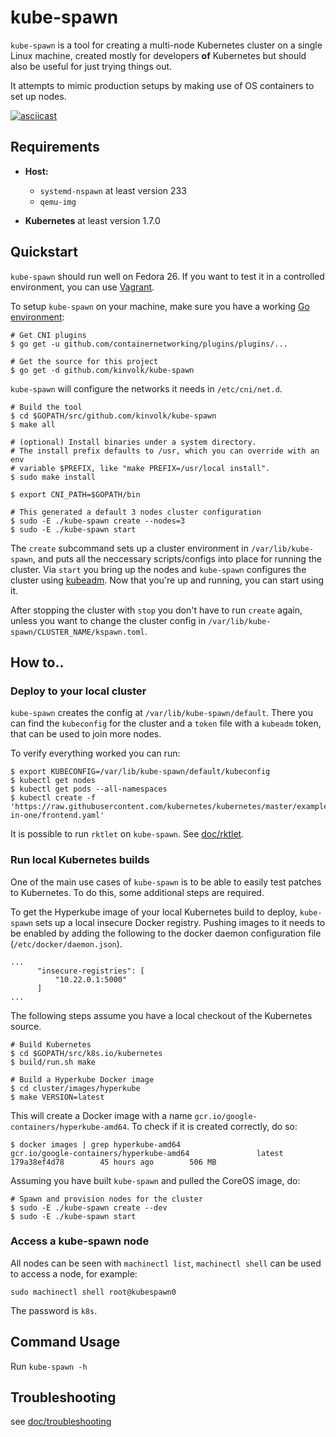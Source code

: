 # kube-spawn

`kube-spawn` is a tool for creating a multi-node Kubernetes cluster on a single Linux machine, created mostly for developers __of__ Kubernetes but should also be useful for just trying things out.

It attempts to mimic production setups by making use of OS containers to set up nodes.

[![asciicast](https://asciinema.org/a/132605.png)](https://asciinema.org/a/132605)

## Requirements

* **Host:**
  - `systemd-nspawn` at least version 233
  - `qemu-img`

* **Kubernetes** at least version 1.7.0

## Quickstart

`kube-spawn` should run well on Fedora 26. If you want to test it in a
controlled environment, you can use [Vagrant](doc/vagrant.md).

To setup `kube-spawn` on your machine, make sure you have a working [Go environment](https://golang.org/doc/install):

```
# Get CNI plugins
$ go get -u github.com/containernetworking/plugins/plugins/...

# Get the source for this project
$ go get -d github.com/kinvolk/kube-spawn
```

`kube-spawn` will configure the networks it needs in `/etc/cni/net.d`.

```
# Build the tool
$ cd $GOPATH/src/github.com/kinvolk/kube-spawn
$ make all

# (optional) Install binaries under a system directory.
# The install prefix defaults to /usr, which you can override with an env
# variable $PREFIX, like "make PREFIX=/usr/local install".
$ sudo make install

$ export CNI_PATH=$GOPATH/bin

# This generated a default 3 nodes cluster configuration
$ sudo -E ./kube-spawn create --nodes=3
$ sudo -E ./kube-spawn start
```

The `create` subcommand sets up a cluster environment in `/var/lib/kube-spawn`, and puts all the neccessary
scripts/configs into place for running the cluster.
Via `start` you bring up the nodes and `kube-spawn` configures the cluster using [kubeadm](https://github.com/kubernetes/kubeadm).
Now that you're up and running, you can start using it.

After stopping the cluster with `stop` you don't have to run `create` again, unless you want to change the cluster config in
`/var/lib/kube-spawn/CLUSTER_NAME/kspawn.toml`.

## How to..

### Deploy to your local cluster

`kube-spawn` creates the config at `/var/lib/kube-spawn/default`. There you can find the `kubeconfig` for the cluster and a `token` file with a `kubeadm` token, that can be used to join more nodes.

To verify everything worked you can run:
```
$ export KUBECONFIG=/var/lib/kube-spawn/default/kubeconfig
$ kubectl get nodes
$ kubectl get pods --all-namespaces
$ kubectl create -f 'https://raw.githubusercontent.com/kubernetes/kubernetes/master/examples/guestbook/all-in-one/frontend.yaml'
```

It is possible to run `rktlet` on `kube-spawn`. See [doc/rktlet](doc/rktlet.md).

### Run local Kubernetes builds

One of the main use cases of `kube-spawn` is to be able to easily test patches to
Kubernetes. To do this, some additional steps are required.

To get the Hyperkube image of your local Kubernetes build to deploy, `kube-spawn` sets up
a local insecure Docker registry. Pushing images to it needs to be enabled by adding
the following to the docker daemon configuration file (`/etc/docker/daemon.json`).

```
...
      "insecure-registries": [
          "10.22.0.1:5000"
      ]
...
```

The following steps assume you have a local checkout of the Kubernetes source.

```
# Build Kubernetes
$ cd $GOPATH/src/k8s.io/kubernetes
$ build/run.sh make

# Build a Hyperkube Docker image
$ cd cluster/images/hyperkube
$ make VERSION=latest
```

This will create a Docker image with a name `gcr.io/google-containers/hyperkube-amd64`.
To check if it is created correctly, do so:

```
$ docker images | grep hyperkube-amd64
gcr.io/google-containers/hyperkube-amd64               latest                        179a38ef4d78        45 hours ago        506 MB
```

Assuming you have built `kube-spawn` and pulled the CoreOS image, do:

```
# Spawn and provision nodes for the cluster
$ sudo -E ./kube-spawn create --dev
$ sudo -E ./kube-spawn start
```

### Access a kube-spawn node

All nodes can be seen with `machinectl list`, `machinectl shell` can be used to access a node, for example:

```
sudo machinectl shell root@kubespawn0
```

The password is `k8s`.


## Command Usage

Run `kube-spawn -h`

## Troubleshooting

see [doc/troubleshooting](doc/troubleshooting.md)
